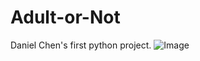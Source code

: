 # Adult-or-Not
Daniel Chen's first python project.
![Image](https://shanglianghome.files.wordpress.com/2021/01/img_4756-e1611805516908.png)
